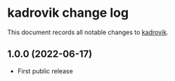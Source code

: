 # kadrovik change log

This document records all notable changes to
[kadrovik](https://github.com/Genzo4/kadrovik).

## 1.0.0 (2022-06-17)

- First public release
